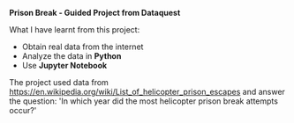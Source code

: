 **Prison Break - Guided Project from Dataquest**

What I have learnt from this project:
- Obtain real data from the internet
- Analyze the data in **Python**
- Use **Jupyter Notebook**

The project used data from https://en.wikipedia.org/wiki/List_of_helicopter_prison_escapes and answer the question: 'In which year did the most helicopter prison break attempts occur?'


